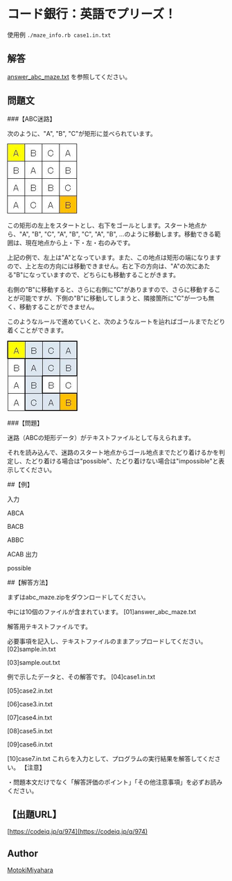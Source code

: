 コード銀行：英語でプリーズ！
====

使用例
`./maze_info.rb case1.in.txt`


## 解答
[answer_abc_maze.txt](answer_abc_maze.txt) を参照してください。


## 問題文
###【ABC迷路】

次のように、"A", "B", "C"が矩形に並べられています。

![maze01.jpg](images/maze01.jpg)

この矩形の左上をスタートとし、右下をゴールとします。スタート地点から、"A", "B", "C", "A", "B", "C", "A", "B", …のように移動します。移動できる範囲は、現在地点から上・下・左・右のみです。

上記の例で、左上は"A"となっています。また、この地点は矩形の端になりますので、上と左の方向には移動できません。右と下の方向は、"A"の次にあたる"B"になっていますので、どちらにも移動することがきます。


右側の"B"に移動すると、さらに右側に"C"がありますので、さらに移動することが可能ですが、下側の"B"に移動してしまうと、隣接箇所に"C"が一つも無く、移動することができません。

このようなルールで進めていくと、次のようなルートを辿ればゴールまでたどり着くことができます。

![maze02.jpg](images/maze02.jpg)

###【問題】

迷路（ABCの矩形データ）がテキストファイルとして与えられます。


それを読み込んで、迷路のスタート地点からゴール地点までたどり着けるかを判定し、たどり着ける場合は"possible"、たどり着けない場合は"impossible"と表示してください。

##【例】

入力

  ABCA

  BACB

  ABBC

  ACAB
出力

possible

##【解答方法】

まずはabc_maze.zipをダウンロードしてください。

中には10個のファイルが含まれています。
[01]answer_abc_maze.txt

解答用テキストファイルです。

必要事項を記入し、テキストファイルのままアップロードしてください。
[02]sample.in.txt

[03]sample.out.txt

例で示したデータと、その解答です。
[04]case1.in.txt

[05]case2.in.txt

[06]case3.in.txt

[07]case4.in.txt

[08]case5.in.txt

[09]case6.in.txt

[10]case7.in.txt
これらを入力として、プログラムの実行結果を解答してください。
【注意】

・問題本文だけでなく「解答評価のポイント」「その他注意事項」を必ずお読みください。



## 【出題URL】
[https://codeiq.jp/q/974](https://codeiq.jp/q/974)

## Author
[MotokiMiyahara](https://github.com/MotokiMiyahara/)


